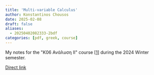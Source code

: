 ```yaml
---
title: 'Multi-variable Calculus'
author: Konstantinos Chousos
date: 2025-02-08
draft: false
aliases:
  - 20250402082333-2bdf
categories: [pdf, greek, course]
---
```

My notes for the "K06 Ανάλυση ΙΙ" course [[1](https://eclass.uoa.gr/courses/D260/)] during the 2024 Winter semester.

<object data="/K06%20Ανάλυση%20II.pdf" type="application/pdf" width="100%" height="800px">
</object>

[Direct link](/K06%20Ανάλυση%20II.pdf)